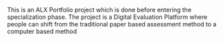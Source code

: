 This is an ALX Portfolio project which is done before entering the specialization phase.
The project is a Digital Evaluation Platform where people can shift from the traditional paper based assessment method to a computer based method
